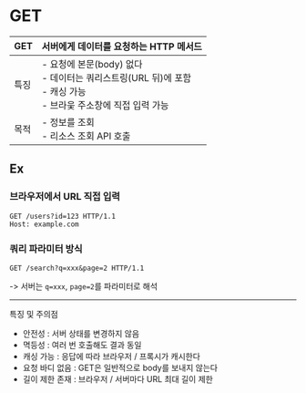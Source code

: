 # GET
| GET | 서버에게 데이터를 요청하는 HTTP 메서드 |
| --- | --- |
| 특징 | - 요청에 본문(body) 없다<br>- 데이터는 쿼리스트링(URL 뒤)에 포함<br> - 캐싱 가능<br> - 브라웆 주소창에 직접 입력 가능 |
| 목적 | - 정보를 조회<br> - 리소스 조회 API 호출 |

## Ex
### 브라우저에서 URL 직접 입력
```declarative
GET /users?id=123 HTTP/1.1
Host: example.com
```

### 쿼리 파라미터 방식
```declarative
GET /search?q=xxx&page=2 HTTP/1.1
```
-> 서버는 `q=xxx`, `page=2`를 파라미터로 해석

---

특징 및 주의점
+ 안전성 : 서버 상태를 변경하지 않음
+ 멱등성 : 여러 번 호출해도 결과 동일
+ 캐싱 가능 : 응답에 따라 브라우저 / 프록시가 캐시한다
+ 요청 바디 없음 : GET은 일반적으로 body를 보내지 않는다
+ 길이 제한 존재 : 브라우저 / 서버마다 URL 최대 길이 제한
